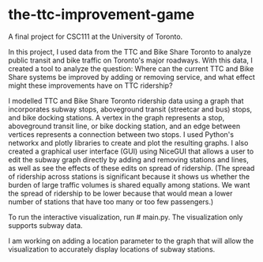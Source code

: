 # the-ttc-improvement-game

A final project for CSC111 at the University of Toronto.

In this project, I used data from the TTC and Bike Share Toronto to analyze public transit and bike traffic on Toronto's major roadways. With this data, I created a tool to analyze the question: Where can the current TTC and Bike Share systems be improved by adding or removing service, and what effect might these improvements have on TTC ridership?

I modelled TTC and Bike Share Toronto ridership data using a graph that incorporates subway stops, aboveground transit (streetcar and bus) stops, and bike docking stations. A vertex in the graph represents a stop, aboveground transit line, or bike docking station, and an edge between vertices represents a connection between two stops. I used Python's networkx and plotly libraries to create and plot the resulting graphs. I also created a graphical user interface (GUI) using NiceGUI that allows a user to edit the subway graph directly by adding and removing stations and lines, as well as see the effects of these edits on spread of ridership. (The spread of ridership across stations is significant because it shows us whether the burden of large traffic volumes is shared equally among stations. We want the spread of ridership to be lower because that would mean a lower number of stations that have too many or too few passengers.)

To run the interactive visualization, run # main.py. The visualization only supports subway data.

I am working on adding a location parameter to the graph that will allow the visualization to accurately display locations of subway stations.
